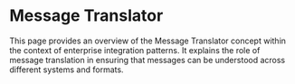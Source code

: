 # Message Translator

This page provides an overview of the Message Translator concept within the context of enterprise integration patterns. It explains the role of message translation in ensuring that messages can be understood across different systems and formats.